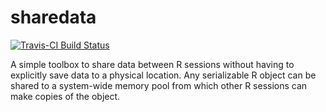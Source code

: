 # sharedata

[![Travis-CI Build Status](https://travis-ci.org/renkun-ken/sharedata.svg?branch=master)](https://travis-ci.org/renkun-ken/sharedata)

A simple toolbox to share data between R sessions without having to explicitly save data to a physical location. Any serializable R object can be shared to a system-wide memory pool from which other R sessions can make copies of the object.
